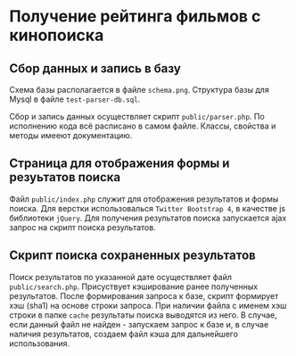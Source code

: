 # Получение рейтинга фильмов с кинопоиска

## Cбор данных и запись в базу

Схема базы располагается в файле `schema.png`. Структура базы для Mysql в файле `test-parser-db.sql`.

Сбор и запись данных осуществляет скрипт `public/parser.php`. По исполнению кода всё расписано в самом файле. Классы, свойства и методы имееют документацию.

## Страница для отображения формы и резуьтатов поиска

Файл `public/index.php` служит для отображения результатов и формы поиска. Для верстки использовалься `Twitter Bootstrap 4`, в качестве js библиотеки `jQuery`. Для получения результатов поиска запускается ajax запрос на скрипт поиска результатов.

## Скрипт поиска сохраненных результатов

Поиск результатов по указанной дате осуществляет файл `public/search.php`. Присуствует кэширование ранее полученных результатов. После формирования запроса к базе, скрипт формирует хэш (sha1) на основе строки запроса. При наличии файла c именем хэш строки в папке `cache` результаты поиска выводятся из него. В случае, если данный файл не найден - запускаем запрос к базе и, в случае наличия результатов, создаем файл кэша для дальнейшего использования.

